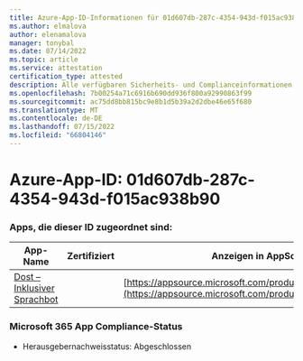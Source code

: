 ```yaml
---
title: Azure-App-ID-Informationen für 01d607db-287c-4354-943d-f015ac938b90
ms.author: elmalova
author: elenamalova
manager: tonybal
ms.date: 07/14/2022
ms.topic: article
ms.service: attestation
certification_type: attested
description: Alle verfügbaren Sicherheits- und Complianceinformationen für 01d607db-287c-4354-943d-f015ac938b90.
ms.openlocfilehash: 7b00254a71c6916b690dd936f800a92990863f99
ms.sourcegitcommit: ac75dd8bb815bc9e8b1d5b39a2d2dbe46e65f680
ms.translationtype: MT
ms.contentlocale: de-DE
ms.lasthandoff: 07/15/2022
ms.locfileid: "66804146"
---
```

# <a name="azure-app-id-01d607db-287c-4354-943d-f015ac938b90"></a>Azure-App-ID: 01d607db-287c-4354-943d-f015ac938b90


### <a name="apps-associated-with-this-id"></a>Apps, die dieser ID zugeordnet sind:
| **App-Name** | **Zertifiziert** | **Anzeigen in AppSource** |
|--------------|---------------|-----------------------|
| [Dost – Inklusiver Sprachbot](../forward/WA200004214.md) |  | [https://appsource.microsoft.com/product/office/WA200004214](https://appsource.microsoft.com/product/office/WA200004214) |

### <a name="microsoft-365-app-compliance-status"></a>Microsoft 365 App Compliance-Status
- Herausgebernachweisstatus: Abgeschlossen
